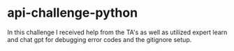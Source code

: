 # api-challenge-python


In this challenge I received help from the TA's as well as utilized expert learn and chat gpt for debugging error codes and the gitignore setup.

